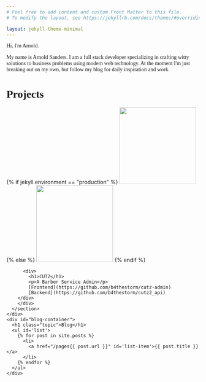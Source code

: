 ```yaml
---
# Feel free to add content and custom Front Matter to this file.
# To modify the layout, see https://jekyllrb.com/docs/themes/#overriding-theme-defaults

layout: jekyll-theme-minimal
---
```

<head>
<meta name="viewport" content="initial-scale=1, maximum-scale=1">
<link href="https://fonts.googleapis.com/css2?family=Raleway:ital,wght@1,500&display=swap" rel="stylesheet">
<script async src="https://www.googletagmanager.com/gtag/js?id=G-GTLELQLE4F"></script>
<script>
  window.dataLayer = window.dataLayer || [];
  function gtag(){dataLayer.push(arguments);}
  gtag('js', new Date());

  gtag('config', 'G-GTLELQLE4F');
</script>
<link rel="stylesheet" href="https://unpkg.com/@glidejs/glide@3.3.0/dist/css/glide.core.min.css">
<script src="https://unpkg.com/@glidejs/glide@3.3.0/dist/glide.min.js"></script>
<title>Arnold's Blog</title>
</head>
<style>
  p , h1 {
    font-family: 'Raleway';
    -webkit-font-smoothing: subpixel-antialiased
  }

 .container {
    display: flex;
    width: 800px;
    margin: auto;
  }

  #main-container {
    display: flex;
    flex-direction: column;
    justify-content: center;
    width: 100%;
    border-left: 2px solid #ff00f0;
    border-right: 2px solid #ff00f0;
  }

  #blog-container {
    display: flex;
    flex-direction: column;
  }

  #resource-container {
      display: flex;
      flex-direction: column;
  }

  .project-container {
    display: flex;
    flex-direction: row;
    justify-content: space-evenly;
  }

  .glide {
    margin-bottom: 40px;
  }
  .glide__slide {
    display: flex;
    justify-content: center;
  }

  .topic {
    color: #ff00f0;
    font-family: 'Raleway', sans-serif;
    margin: auto;
    margin-bottom: 20px;
  }

  li {
    font-size: 24px;
  }

  li > a {
    color: black;
    text-decoration: none;
  }

  li > a:hover {
    color: #ff00f0;
  }

  .glide__bullets {
    display: flex;
    justify-content: center;
    align-items: center;
  }

  #slide-1 {
    margin-bottom: 50;
  }

  #slide-2 {
    margin-left: 10px;
    margin-bottom: 50;
  }

  #fancy-design {
      position: absolute;
      top: 50%;
      opacity: .1;
      width: 100%;
      height: 50%;
      background-color: #add8e6;
      clip-path: polygon(0 0, 0 4%, 100% 50%, 100% 100%, 0 100%, 0% 50%);
  }

  @keyframes slide-in {
    from {
      transform: translateX(-100%);
      opacity: 0;
    }
    to {
      transform: translateX(0%);
      opacity: 1;
    }
  }

   @keyframes fade-in {
    from {
      transform: translateY(-100%);
      opacity: 0;
    }
    to {
      transform: translateY(0%);
      opacity: 1;
    }
  }

   @keyframes grow-fast {
    from {
      transform: scale(.75);
    }
    to {
      transform: scale(1.5);
    }
  }

  #hero {
    display: flex;
    background-color: #fff;
    margin-right: auto;
    margin-left: auto;

  }

  #hero p {
  font-family: 'Raleway', sans-serif;
  font-weight: 700;
  font-size: 50px;
  display: inline-block;
  animation: fade-in 2000ms;
  }

  #twitter {
    position: relative;
    display: inline-block;
    top: 10;
  }

  #twitter:hover {
    animation: grow-fast 2000ms infinite;
  }

  .about-me {
    width: 50%;
    align-self: center;
    animation: slide-in 2000ms;
  }

::selection {
  background: yellow;
}

  #list {
    list-style: none;
    margin: auto;
  }

  @media only screen
  and (min-device-width: 375px)
  and (max-device-width: 667px)
  and (-webkit-min-device-pixel-ratio: 2) {
  .container {
      width: 400px;
    }

  .project-container {
    flex-direction: column;
    justify-content: center;
    align-items: center;
  }

  .project-container h1 {
    text-align: center;
  } 

   .hero {
     margin-bottom: 100px;
   }
 }


</style>
<div class="container">
  <div id='main-container'>
    <div id='hero'>
        <p class='hero-name'>Hi, I'm Arnold.</p>
    </div>
    <div id="resource-container" style="z-index: 1">
    <div class='about-me'>
    <p>
      My name is Arnold Sanders. I am a full stack developer specializing in crafting witty solutions to
      business problems using modern web technology. At the moment I'm just breaking out on my own, but
      follow my blog for daily inspiration and work. 
    </p>
    </div>
    <div id="blog-container">
      <h1 class="topic">Projects</h1>
      <section>
        <div class="project-container">
        {% if jekyll.environment == "production" %}
          <img src="{{site.url}}/pages/assets/images/site1.png" width="200px" height="200px">
        {% else %}
          <img src="{{site.url}}/assets/images/site1.png" width="200px" height="200px"> 
        {% endif %}
          
          <div>
            <h1>CUTZ</h1>
            <p>A Barber Service Admin</p>
            [Frontend](https://github.com/b4thestorm/cutz-admin)
            [Backend](https://github.com/b4thestorm/cutz2_api)
        </div>
        </div>
      </section>
    </div>
    <div id="blog-container">
      <h1 class="topic">Blog</h1>
      <ul id='list'>
        {% for post in site.posts %}
          <li>
            <a href="/pages{{ post.url }}" id='list-item'>{{ post.title }}</a>
          </li>
        {% endfor %}
      </ul>
    </div>
  </div>
  </div>
</div>
<script>
  new Glide('.glide', {
     perView: 1
  }).mount()
</script>
